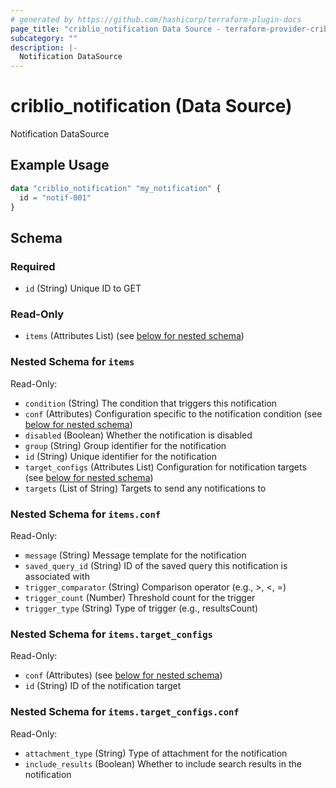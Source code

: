 ```yaml
---
# generated by https://github.com/hashicorp/terraform-plugin-docs
page_title: "criblio_notification Data Source - terraform-provider-criblio"
subcategory: ""
description: |-
  Notification DataSource
---
```


# criblio_notification (Data Source)

Notification DataSource

## Example Usage

```terraform
data "criblio_notification" "my_notification" {
  id = "notif-001"
}
```

<!-- schema generated by tfplugindocs -->
## Schema

### Required

- `id` (String) Unique ID to GET

### Read-Only

- `items` (Attributes List) (see [below for nested schema](#nestedatt--items))

<a id="nestedatt--items"></a>
### Nested Schema for `items`

Read-Only:

- `condition` (String) The condition that triggers this notification
- `conf` (Attributes) Configuration specific to the notification condition (see [below for nested schema](#nestedatt--items--conf))
- `disabled` (Boolean) Whether the notification is disabled
- `group` (String) Group identifier for the notification
- `id` (String) Unique identifier for the notification
- `target_configs` (Attributes List) Configuration for notification targets (see [below for nested schema](#nestedatt--items--target_configs))
- `targets` (List of String) Targets to send any notifications to

<a id="nestedatt--items--conf"></a>
### Nested Schema for `items.conf`

Read-Only:

- `message` (String) Message template for the notification
- `saved_query_id` (String) ID of the saved query this notification is associated with
- `trigger_comparator` (String) Comparison operator (e.g., >, <, =)
- `trigger_count` (Number) Threshold count for the trigger
- `trigger_type` (String) Type of trigger (e.g., resultsCount)


<a id="nestedatt--items--target_configs"></a>
### Nested Schema for `items.target_configs`

Read-Only:

- `conf` (Attributes) (see [below for nested schema](#nestedatt--items--target_configs--conf))
- `id` (String) ID of the notification target

<a id="nestedatt--items--target_configs--conf"></a>
### Nested Schema for `items.target_configs.conf`

Read-Only:

- `attachment_type` (String) Type of attachment for the notification
- `include_results` (Boolean) Whether to include search results in the notification
